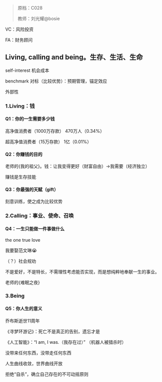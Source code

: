 > 原档：C028
>
> 教师：刘光耀@bosie

VC：风险投资

FA：财务顾问

## Living, calling and being。生存、生活、生命

self-interest 机会成本

benchmark 对标（比较优势）：预期管理，锚定效应

外部性

### 1.Living：钱

#### Q1：你的一生需要多少钱

高净值消费者（1000万存款） 470万人（0.34%）

超高净值消费者（15万存款） 1亿（0.01%）

#### Q2：你赚钱的目的

老师的{我的祖父}。钱：让我变得更好（财富自由）→我需要（经济独立）

赚钱是生存技能

#### Q3：你最强的天赋（gift）

刻意训练，使之成为比较优势

### 2.Calling：事业、使命、召唤

#### Q4：一生只能做一件事做什么

the one true love

我要娶范文琳😭

（？）社会规劝

不是爱好，不是特长，不需理性考虑能否实现，而是想纯粹地奉献一生的事业。

老师的{难眠之夜}

### 3.Being

#### Q5：你人生的意义

乔布斯逝世11周年

《寻梦环游记》：死亡不是真正的告别，遗忘才是

《人工智能》：“I am, I was.（我存在过）” （机器人被猎杀时）

没带来任何东西，没带走任何东西

人生曲线收敛，世界曲线开放

拒绝“自杀”，确立自己存在的不可动摇原则